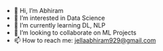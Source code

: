 - 👋 Hi, I’m Abhiram
- 👀 I’m interested in Data Science
- 🌱 I’m currently learning DL, NLP
- 💞️ I’m looking to collaborate on ML Projects
- 📫 How to reach me: jellaabhiram929@gmail.com

<!---
Abhiiesante/Abhiiesante is a ✨ special ✨ repository because its `README.md` (this file) appears on your GitHub profile.
You can click the Preview link to take a look at your changes.
--->
